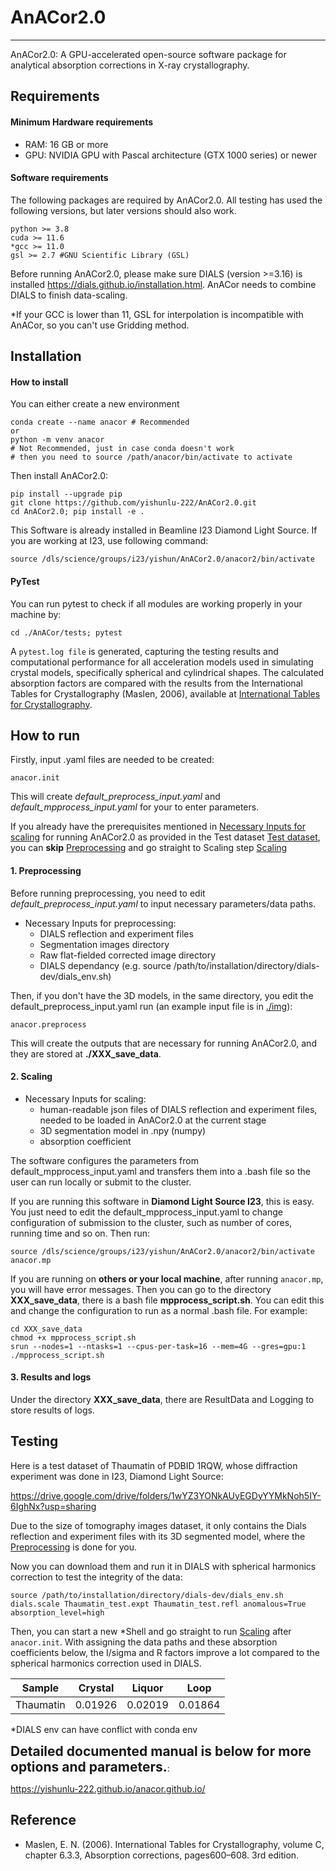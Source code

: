 # AnACor2.0
***
AnACor2.0: A GPU-accelerated open-source software package for analytical absorption corrections in X-ray crystallography.



## Requirements

#### Minimum Hardware requirements

- RAM: 16 GB or more
- GPU: NVIDIA GPU with Pascal architecture (GTX 1000 series) or newer

#### Software requirements
The following packages are required by AnACor2.0. All testing has used the following versions, but later versions should also work.

	python >= 3.8
	cuda >= 11.6
	*gcc >= 11.0
  	gsl >= 2.7 #GNU Scientific Library (GSL)
  
Before running AnACor2.0, please make sure DIALS (version >=3.16) is installed https://dials.github.io/installation.html. AnACor needs to combine DIALS to finish data-scaling.

*If your GCC is lower than 11, GSL for interpolation is incompatible with AnACor, so you can't use Gridding method.

## Installation

#### How to install

You can either create a new environment 
```
conda create --name anacor # Recommended
or
python -m venv anacor
# Not Recommended, just in case conda doesn't work
# then you need to source /path/anacor/bin/activate to activate
```
Then install AnACor2.0:
```
pip install --upgrade pip
git clone https://github.com/yishunlu-222/AnACor2.0.git
cd AnACor2.0; pip install -e .
```
This Software is already installed in Beamline I23 Diamond Light Source. If you are working at I23, use following command:

```
source /dls/science/groups/i23/yishun/AnACor2.0/anacor2/bin/activate
``` 

#### PyTest
You can run pytest to check if all modules are working properly in your machine by:
```
cd ./AnACor/tests; pytest
```
A `pytest.log file` is generated, capturing the testing results and computational performance for all acceleration models used in simulating crystal models, specifically spherical and cylindrical shapes. The calculated absorption factors are compared with the results from the International Tables for Crystallography (Maslen, 2006), available at [International Tables for Crystallography](https://it.iucr.org/Cb/ch6o3v0001/sec6o3o1/).


## How to run
Firstly, input .yaml files are needed to be created:
```
anacor.init
```
This will create *default_preprocess_input.yaml* and *default_mpprocess_input.yaml* for your to enter parameters.

If you already have the prerequisites mentioned in  [Necessary Inputs for scaling](#2-scaling) for running AnACor2.0 as provided in the Test dataset [Test dataset](#testing), you can **skip** [Preprocessing](#1-preprocessing) and go straight to Scaling step [Scaling](#2-scaling)

#### 1. Preprocessing

Before running preprocessing, you need to edit *default_preprocess_input.yaml* to input necessary parameters/data paths.

- Necessary Inputs for preprocessing:
  - DIALS reflection and experiment files
  - Segmentation images directory 
  - Raw flat-fielded corrected image directory
  - DIALS dependancy (e.g. source /path/to/installation/directory/dials-dev/dials_env.sh) 

  
Then, if you don't have the 3D models, in the same directory, you edit the default_preprocess_input.yaml run (an example input file is in [./img](https://github.com/yishunlu-222/AnACor2.0/tree/main/img)):
```
anacor.preprocess 
```
This will create the outputs that are necessary for running AnACor2.0, and they are stored at **./XXX_save_data**.

#### 2. Scaling
- Necessary Inputs for scaling:
  - human-readable json files of DIALS reflection and experiment files, needed to be loaded in AnACor2.0 at the current stage
  - 3D segmentation model in .npy (numpy)
  - absorption coefficient 
  
The software configures the parameters from default_mpprocess_input.yaml and transfers them into a .bash file so the user can run locally or submit to the cluster.

If you are running this software in **Diamond Light Source I23**, this is easy. You just need to edit the default_mpprocess_input.yaml to change configuration of submission to the cluster, such as number of cores, running time and so on. Then run:
```
source /dls/science/groups/i23/yishun/AnACor2.0/anacor2/bin/activate
anacor.mp
```

If you are running on **others or your local machine**, after running ```anacor.mp```, you will have error messages. Then you can go to the directory **XXX_save_data**, there is a bash file **mpprocess_script.sh**. You can edit this and change the configuration to run as a normal .bash file. For example:


```
cd XXX_save_data
chmod +x mpprocess_script.sh
srun --nodes=1 --ntasks=1 --cpus-per-task=16 --mem=4G --gres=gpu:1 ./mpprocess_script.sh
```



#### 3. Results and logs

Under the directory **XXX_save_data**, there are ResultData and Logging to store results of logs. 

## Testing

Here is a test dataset of Thaumatin of PDBID 1RQW, whose diffraction experiment was done in I23, Diamond Light Source:

https://drive.google.com/drive/folders/1wYZ3YONkAUyEGDyYYMkNoh5IY-6IghNx?usp=sharing

Due to the size of tomography images dataset, it only contains the Dials reflection and experiment files with its 3D segmented model, where the [Preprocessing](#1-preprocessing) is done for you.

Now you can download them and run it in DIALS with spherical harmonics correction to test the integrity of the data:

```
source /path/to/installation/directory/dials-dev/dials_env.sh
dials.scale Thaumatin_test.expt Thaumatin_test.refl anomalous=True absorption_level=high
```

Then, you can start a new *Shell and go straight to run [Scaling](#2-scaling) after `anacor.init`. With assigning the data paths and these absorption coefficients below, the I/sigma and R factors improve a lot compared to the spherical harmonics correction used in DIALS.

| Sample    | Crystal | Liquor  | Loop    |
|-----------|---------|---------|---------|
| Thaumatin | 0.01926 | 0.02019 | 0.01864 |

*DIALS env can have conflict with conda env

**<span style="font-size:1.5em;">Detailed documented manual is below for more options and parameters.</span>**:

https://yishunlu-222.github.io/anacor.github.io/

## Reference

- Maslen, E. N. (2006). International Tables for Crystallography, volume C, chapter 6.3.3, Absorption corrections, pages600–608. 3rd edition.

